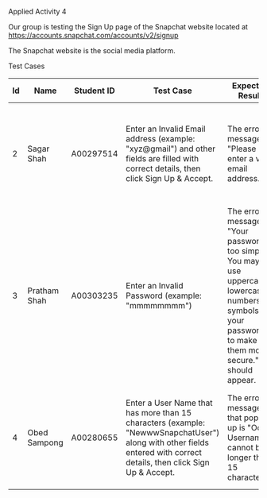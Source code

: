 Applied Activity 4

Our group is testing the Sign Up page of the Snapchat website located at https://accounts.snapchat.com/accounts/v2/signup

The Snapchat website is the social media platform.

Test Cases

Id | Name | Student ID | Test Case | Expected Result | Rationale | Technique
--- | --- | --- | --- | --- | --- | ---				
2 | Sagar Shah|A00297514 | Enter an Invalid Email address (example: "xyz@gmail") and other fields are filled with correct details, then click Sign Up & Accept. | The error message "Please enter a valid email address." | Verify that the error message should appear for specified field for entering incorrect info. | Error Guessing
3 | Pratham Shah | A00303235 | Enter an Invalid Password (example: "mmmmmmmm") | The error message "Your password is too simple. You may use uppercase, lowercase, numbers, or symbols in your passwords to make them more secure." should appear. | Verify that the error message should appear for enhancing the password security. | Error Guessing
4 | Obed Sampong | A00280655 | Enter a User Name that has more than 15 characters (example: "NewwwSnapchatUser") along with other fields entered with correct details, then click Sign Up & Accept. | The error message  that pops up is "Oops! Usernames cannot be longer than 15 characters." | Ensuring the maximum number of characters allowed for the "User Name" field. | Boundary Value
